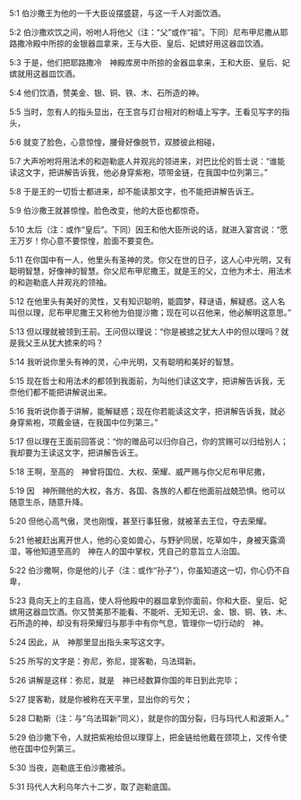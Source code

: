 <a id="1"></a>5:1  伯沙撒王为他的一千大臣设摆盛筵，与这一千人对面饮酒。  

<a id="2"></a>5:2  伯沙撒欢饮之间，吩咐人将他父（注：“父”或作“祖”。下同）尼布甲尼撒从耶路撒冷殿中所掠的金银器皿拿来，王与大臣、皇后、妃嫔好用这器皿饮酒。  

<a id="3"></a>5:3  于是，他们把耶路撒冷　神殿库房中所掠的金器皿拿来，王和大臣、皇后、妃嫔就用这器皿饮酒。  

<a id="4"></a>5:4  他们饮酒，赞美金、银、铜、铁、木、石所造的神。  

<a id="5"></a>5:5  当时，忽有人的指头显出，在王宫与灯台相对的粉墙上写字。王看见写字的指头，  

<a id="6"></a>5:6  就变了脸色，心意惊惶，腰骨好像脱节，双膝彼此相碰，  

<a id="7"></a>5:7  大声吩咐将用法术的和迦勒底人并观兆的领进来，对巴比伦的哲士说：“谁能读这文字，把讲解告诉我，他必身穿紫袍，项带金链，在我国中位列第三。”  

<a id="8"></a>5:8  于是王的一切哲士都进来，却不能读那文字，也不能把讲解告诉王。  

<a id="9"></a>5:9  伯沙撒王就甚惊惶。脸色改变，他的大臣也都惊奇。  

<a id="10"></a>5:10  太后（注：或作“皇后”。下同）因王和他大臣所说的话，就进入宴宫说：“愿王万岁！你心意不要惊惶，脸面不要变色。  

<a id="11"></a>5:11  在你国中有一人，他里头有圣神的灵。你父在世的日子，这人心中光明，又有聪明智慧，好像神的智慧。你父尼布甲尼撒王，就是王的父，立他为术士、用法术的和迦勒底人并观兆的领袖。  

<a id="12"></a>5:12  在他里头有美好的灵性，又有知识聪明，能圆梦，释谜语，解疑惑。这人名叫但以理，尼布甲尼撒王又称他为伯提沙撒；现在可以召他来，他必解明这意思。”  

<a id="13"></a>5:13  但以理就被领到王前。王问但以理说：“你是被掳之犹大人中的但以理吗？就是我父王从犹大掳来的吗？  

<a id="14"></a>5:14  我听说你里头有神的灵，心中光明，又有聪明和美好的智慧。  

<a id="15"></a>5:15  现在哲士和用法术的都领到我面前，为叫他们读这文字，把讲解告诉我，无奈他们都不能把讲解说出来。  

<a id="16"></a>5:16  我听说你善于讲解，能解疑惑；现在你若能读这文字，把讲解告诉我，就必身穿紫袍，项戴金链，在我国中位列第三。”  

<a id="17"></a>5:17  但以理在王面前回答说：“你的赠品可以归你自己，你的赏赐可以归给别人；我却要为王读这文字，把讲解告诉王。  

<a id="18"></a>5:18  王啊，至高的　神曾将国位、大权、荣耀、威严赐与你父尼布甲尼撒，  

<a id="19"></a>5:19  因　神所赐他的大权，各方、各国、各族的人都在他面前战兢恐惧。他可以随意生杀，随意升降。　  

<a id="20"></a>5:20  但他心高气傲，灵也刚愎，甚至行事狂傲，就被革去王位，夺去荣耀。  

<a id="21"></a>5:21  他被赶出离开世人，他的心变如兽心，与野驴同居，吃草如牛，身被天露滴湿，等他知道至高的　神在人的国中掌权，凭自己的意旨立人治国。  

<a id="22"></a>5:22  伯沙撒啊，你是他的儿子（注：或作“孙子”），你虽知道这一切，你心仍不自卑，  

<a id="23"></a>5:23  竟向天上的主自高，使人将他殿中的器皿拿到你面前，你和大臣、皇后、妃嫔用这器皿饮酒。你又赞美那不能看、不能听、无知无识、金、银、铜、铁、木、石所造的神，却没有将荣耀归与那手中有你气息，管理你一切行动的　神。  

<a id="24"></a>5:24  因此，从　神那里显出指头来写这文字。  

<a id="25"></a>5:25  所写的文字是：弥尼，弥尼，提客勒，乌法珥新。  

<a id="26"></a>5:26  讲解是这样：弥尼，就是　神已经数算你国的年日到此完毕；  

<a id="27"></a>5:27  提客勒，就是你被称在天平里，显出你的亏欠；  

<a id="28"></a>5:28  □勒斯（注：与“乌法珥新”同义），就是你的国分裂，归与玛代人和波斯人。”  

<a id="29"></a>5:29  伯沙撒下令，人就把紫袍给但以理穿上，把金链给他戴在颈项上，又传令使他在国中位列第三。  

<a id="30"></a>5:30  当夜，迦勒底王伯沙撒被杀。  

<a id="31"></a>5:31  玛代人大利乌年六十二岁，取了迦勒底国。  
